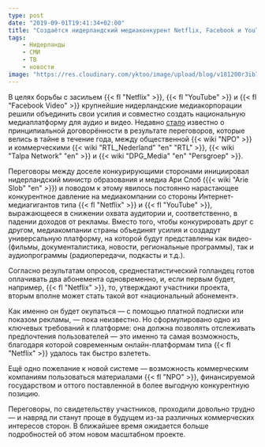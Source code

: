 ```yaml
---
type: post
date: "2019-09-01T19:41:34+02:00"
title: "Создаётся нидерландский медиаконкурент Netflix, Facebook и YouTube"
tags:
    - Нидерланды
    - СМИ
    - ТВ
    - новости
image: "https://res.cloudinary.com/yktoo/image/upload/blog/v181200r3ib72091.jpg"
---
```


В целях борьбы с засильем {{< fl "Netflix" >}}, {{< fl "YouTube" >}} и {{< fl "Facebook Video" >}} крупнейшие нидерландские медиакорпорации решили объединить свои усилия и совместно создать национальную медиаплатформу для аудио и видео. Недавно [стало](https://www.ad.nl/nieuws/grote-nederlandse-mediapartijen-bundelen-krachten-tegen-netflix-en-youtube~abf49f9a/) известно о принципиальной договорённости в результате переговоров, которые велись в тайне в течение года, между общественной {{< wiki "NPO" >}} и коммерческими {{< wiki "RTL_Nederland" "en" "RTL" >}}, {{< wiki "Talpa Network" "en" >}} и {{< wiki "DPG_Media" "en" "Persgroep" >}}.

<!--more-->

Переговоры между доселе конкурирующими сторонами инициировал нидерландский министр образования и медиа Ари Слоб ({{< wiki "Arie Slob" "en" >}}) и поводом к этому явилось постоянно нарастающее конкурентное давление на медиакомпании со стороны Интернет-медиагигантов типа {{< fl "Netflix" >}} и {{< fl "YouTube" >}}, выражающееся в снижении охвата аудитории и, соответственно, в падении доходов от рекламы. Вместо того, чтобы конкурировать друг с другом, медиакомпании страны объединят усилия и создадут универсальную платформу, на которой будут представлены как видео- (фильмы, документалистика, новости, региональные программы), так и аудиопрограммы (радиопередачи, подкасты и т.д.).

Согласно результатам опросов, среднестатистический голландец готов оплачивать два абонемента одновременно, и, если первым будет, например, {{< fl "Netflix" >}}, то, утверждают участники проекта, вторым вполне может стать такой вот «национальный абонемент».

Как именно он будет окупаться — с помощью платной подписки или показом рекламы, — пока неизвестно. Но сформулировано одно из ключевых требований к платформе: она должна позволять отслеживать предпочтения пользователей — это именно та самая возможность, благодаря которой современным онлайн-платформам типа {{< fl "Netflix" >}} удалось так быстро взлететь.

Ещё одно пожелание к новой системе — возможность коммерческим компаниям пользоваться материалами {{< fl "NPO" >}}, финансируемой государством и оттого поставленной в более выгодную конкурентную позицию.

Переговоры, по свидетельству участников, проходили довольно трудно — и навряд ли станут проще в будущем из-за различных коммерческих интересов сторон. В ближайшее время ожидается больше подробностей об этом новом масштабном проекте.
